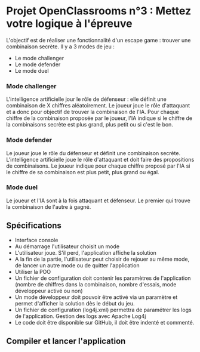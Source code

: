 # Projet OpenClassrooms n°3 : Mettez votre logique à l'épreuve

L'objectif est de réaliser une fonctionnalité d'un escape game : trouver une combinaison secrète.
Il y a 3 modes de jeu : 
- Le mode challenger
- Le mode defender
- Le mode duel

### Mode challenger 

L'intelligence artificielle jour le rôle de défenseur : elle définit une combinaison de X chiffres aléatoirement.
Le joueur joue le rôle d'attaquant et a donc pour objectif de trouver la combinaison de l'IA.
Pour chaque chiffre de la combinaison proposée par le joueur, l'IA indique si le chiffre de la combinaisons secrète
est plus grand, plus petit ou si c'est le bon. 

### Mode defender

Le joueur joue le rôle du défenseur et définit une combinaison secrète.
L'intelligence artificielle joue le rôle d'attaquant et doit faire des propositions de combinaisons.
Le joueur indique pour chaque chiffre proposé par l'IA si le chiffre de sa combinaison est plus petit, plus grand 
ou égal.

### Mode duel

Le joueur et l'IA sont à la fois attaquant et défenseur. Le premier qui trouve la combinaison de l'autre à gagné.
## 
## Spécifications 

- Interface console
- Au démarrage l'utilisateur choisit un mode
- L'utilisateur joue. S'il perd, l'application affiche la solution
- A la fin de la partie, l'utilisateur peut choisir de rejouer au même mode, de lancer un autre mode ou de 
quitter l'application
- Utiliser la POO
- Un fichier de configuration doit contenir les paramètres de l'application (nombre de chiffres dans la combinaison, 
nombre d'essais, mode développeur activé ou non)
- Un mode développeur doit pouvoir être activé via un paramètre et permet d'afficher la solution dès le début du jeu.
- Un fichier de configuration (log4j.xml) permettra de paramétrer les logs de l'application. Gestion des logs avec Apache Log4j
- Le code doit être disponible sur GitHub, il doit être indenté et commenté. 
## 
## Compiler et lancer l'application

